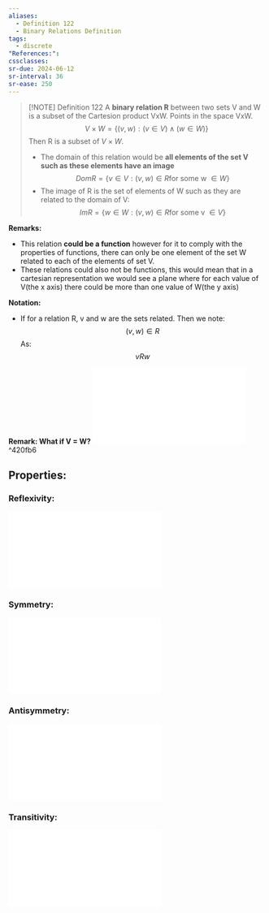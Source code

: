 ```yaml
---
aliases:
  - Definition 122
  - Binary Relations Definition
tags:
  - discrete
"References:": 
cssclasses: 
sr-due: 2024-06-12
sr-interval: 36
sr-ease: 250
---
```


> [!NOTE] Definition 122 
> A **binary relation R** between two sets V and W is a subset of the Cartesion product VxW. Points in the space VxW. 
> $$
> V \times W = \{(v,w):(v\in V)\land (w\in W)\}
> $$
> Then R is a subset of $V\times W$. 
> + The domain of this relation would be **all elements of the set V such as these elements have an image**
> $$
> Dom R = \{v \in V : (v,w)\in R \text{for some w }\in W\}
> $$
> + The image of R is the set of elements of W such as they are related to the domain of V: 
> $$
> Im R = \{w \in W: (v,w)\in R\text{for some v }\in V\}
> $$
> 

**Remarks:** 
+ This relation **could be a function** however for it to comply with the properties of functions, there can only be one element of the set W related to each of the elements of set V. 
+ These relations could also not be functions, this would mean that in a cartesian representation we would see a plane where for each value of V(the x axis) there could be more than one value of W(the y axis)

**Notation:**
+ If for a relation R, v and w are the sets related. Then we note: 
$$
(v,w)\in R 
$$
As: 
$$
vRw
$$


**Remark: What if V = W?** 
![Binary relation R on V](20240415%20-%20113458%20-%20Binary%20relation%20on%20one%20set.md) ^420fb6
## Properties: 
### Reflexivity: 
![Reflexivity](20240415%20-%20123128%20-%20Reflexivity%20property.md)
### Symmetry:

![Symmetry](20240415%20-%20123138%20-%20Symmetry%20property.md)
### Antisymmetry:

![Antisymmetry property](20240423%20-%20180447%20-%20Property%20-Antisymmetry.md)

### Transitivity: 
![Transitivity](20240415%20-%20123134%20-%20Transitivity%20property.md)
